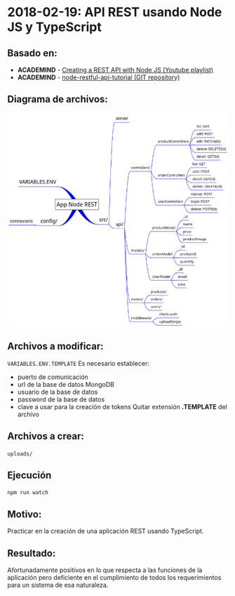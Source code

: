 # 2018-02-19: API REST usando Node JS y TypeScript

## Basado en:
- **ACADEMIND** - [Creating a REST API with Node JS (Youtube playlist)](https://www.youtube.com/playlist?list=PL55RiY5tL51q4D-B63KBnygU6opNPFk_q)
- **ACADEMIND** - [node-restful-api-tutorial (GIT repository)](https://github.com/academind/node-restful-api-tutorial)

## Diagrama de archivos:
![alt text](https://github.com/gerbosan/node-restful-api-tutorial/blob/master/esquema.png "Esquema simple de sistema")

## Archivos a modificar:
```VARIABLES.ENV.TEMPLATE```
Es necesario establecer:
- puerto de comunicación
- url de la base de datos MongoDB
- usuario de la base de datos
- password de la base de datos
- clave a usar para la creación de tokens
Quitar extensión **.TEMPLATE** del archivo

## Archivos a crear:
```uploads/```

## Ejecución
```npm run watch```


## Motivo: 
Practicar en la creación de una aplicación REST usando TypeScript.

## Resultado:
Afortunadamente positivos en lo que respecta a las funciones de la aplicación pero deficiente en el cumplimiento de todos los requerimientos para un sistema de esa naturaleza.
